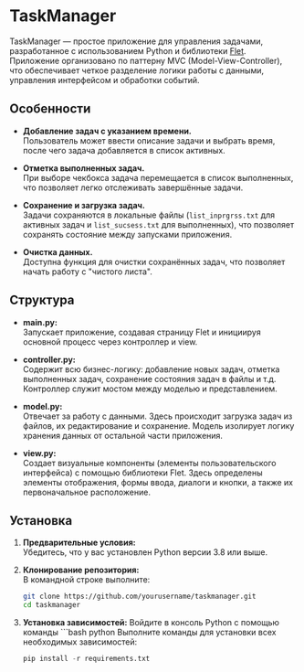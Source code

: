 # TaskManager

TaskManager — простое приложение для управления задачами, разработанное с использованием Python и библиотеки [Flet](https://flet.dev). Приложение организовано по паттерну MVC (Model-View-Controller), что обеспечивает четкое разделение логики работы с данными, управления интерфейсом и обработки событий.

## Особенности

- **Добавление задач с указанием времени.**  
  Пользователь может ввести описание задачи и выбрать время, после чего задача добавляется в список активных.
  
- **Отметка выполненных задач.**  
  При выборе чекбокса задача перемещается в список выполненных, что позволяет легко отслеживать завершённые задачи.

- **Сохранение и загрузка задач.**  
  Задачи сохраняются в локальные файлы (`list_inprgrss.txt` для активных задач и `list_sucsess.txt` для выполненных), что позволяет сохранять состояние между запусками приложения.

- **Очистка данных.**  
  Доступна функция для очистки сохранённых задач, что позволяет начать работу с "чистого листа".

## Структура
  - **main.py:**  
  Запускает приложение, создавая страницу Flet и инициируя основной процесс через контроллер и view.

- **controller.py:**  
  Содержит всю бизнес-логику: добавление новых задач, отметка выполненных задач, сохранение состояния задач в файлы и т.д. Контроллер служит мостом между моделью и представлением.

- **model.py:**  
  Отвечает за работу с данными. Здесь происходит загрузка задач из файлов, их редактирование и сохранение. Модель изолирует логику хранения данных от остальной части приложения.

- **view.py:**  
  Создает визуальные компоненты (элементы пользовательского интерфейса) с помощью библиотеки Flet. Здесь определены элементы отображения, формы ввода, диалоги и кнопки, а также их первоначальное расположение.
  
## Установка

1. **Предварительные условия:**  
   Убедитесь, что у вас установлен Python версии 3.8 или выше.

2. **Клонирование репозитория:**  
   В командной строке выполните:
   ```bash
   git clone https://github.com/yourusername/taskmanager.git
   cd taskmanager
3. **Установка зависимостей:**
   Войдите в консоль Python с помощью команды ```bash python
   Выполните команды для установки всех необходимых зависимостей:
   ```Python
   pip install -r requirements.txt

